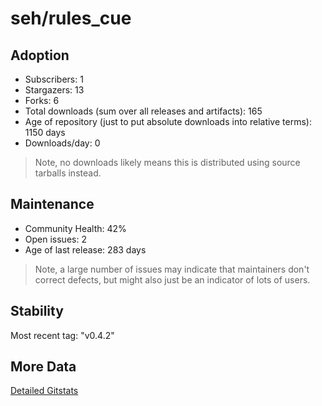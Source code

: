 # seh/rules_cue

## Adoption

- Subscribers: 1
- Stargazers: 13
- Forks: 6
- Total downloads (sum over all releases and artifacts): 165
- Age of repository (just to put absolute downloads into relative terms): 1150 days
- Downloads/day: 0

> Note, no downloads likely means this is distributed using source tarballs instead.

## Maintenance

- Community Health: 42%
- Open issues: 2
- Age of last release: 283 days

> Note, a large number of issues may indicate that maintainers don't correct defects, but might also
> just be an indicator of lots of users.

## Stability

Most recent tag: "v0.4.2"

## More Data

[Detailed Gitstats](/bazel-catalog/gitstats/seh/rules_cue)

